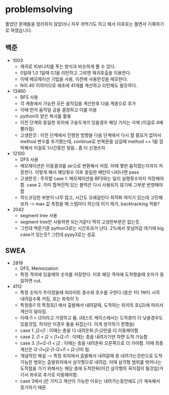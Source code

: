 # problemsolving
풀었던 문제들을 정리하지 않았더니 자꾸 까먹기도 하고 해서 이후로는 풀면서 기록하기로 하였습니다.

## 백준
- 1003
  - 재귀로 피보나치를 푸는 방식과 비슷하게 풀 수 있다.
  - 0일때 1,0 1일때 0,1을 리턴하고 그외엔 재귀호출을 이용한다.
  - 이때 메모제이션 기법을 사용, 이전에 사용한것을 메모한다.
  - N이 40 이하이므로 애초에 41개를 계산하고 리턴해도 될듯하다.
- 13460
  - BFS 사용
  - 각 계층에서 가능한 모든 움직임을 계산한후 다음 계층으로 추가
  - 이때 먼저 움직일 공을 결정하고 이를 이용
  - python의 얕은 복사를 활용
  - 이전 단계와 동일한 위치에 구슬두개가 있을경우 해당 가지는 삭제 (이걸로 4배 빨라짐)
  - 고생한것 : 이전 단계에서 진행한 방향을 다음 단계에서 다시 할 필요가 없어서 method 변수를 추가했는데, continue로 반복문을
  넘길때 method += 1을 깜박해서 이걸로 1시간동안 찾음.. 좀 더 신경쓰자
- 12100
  - DFS 사용
  - 메모제이션은 이동결과를 str으로 변환해서 저장. 이때 몇번 움직였는지까지 저장한다. 이렇게 해서 해당횟수 이후 동일한 패턴이 
  나타나면 pass
  - 고생한것 : 주의할 case 1. 메모제이션을 BFS와는 달리 실행횟수까지 저장해야함. case 2. 이미 합쳐진적 있는 블럭은 다시 사용되지 않기에 그부분 반영해야함
  - 하드코딩한 부분이 너무 많고, 시간도 오래걸린다 최적화 여지가 있는데 고민해보자 -> 
  max 값 측정을 매 스텝마다 하는데 이거 제거, backtracking 적용?
 - 2042
   - segment tree 사용
   - segment tree만 사용하면 되는거같다 딱히 고생한부분은 없는듯.
   - 그런데 백준기준 python3로는 시간초과가 난다. 2%에서 못넘어감 여기에 big case가 있는듯? 그런데 pypy3로는 성공.
## SWEA
- 2819
  - DFS, Memoization
  - 특정 격자에 있을때의 숫자를 저장한다. 이후 해당 격자에 도착했을때 숫자가 동일하면 cut.
- 4112
  - 특정 숫자가 주어졌을때 피라미트 층수와 호수를 구한다 (층은 1이 1부터 시작 내려갈수록 커짐, 호는 좌측이 1)
  - 특정층i1 의 특정호j1 에서 출발해서 내려갈때, 도착하는 위치의 호(j2)에 따라서 계산이 달라짐.
  - 이때 i1 < i2이라고 가정하고 품. (테스트 케이스에서는 도착층이 더 낮을경우도 있을것임. 
  하지만 이경우 둘을 뒤집는다. 이게 생각하기 편했음)
  - case 1. j2<j1 : 이때는 층을 다 내려온뒤 j1-j2만큼 더 이동해야함
  - case 2. j1 < j2 < j1+i2-i1 : 이때는 층을 내려가기만 하면 도착 가능함
  - case 3. j1+i2-i1 < j2 : 이때는 층을 내려온뒤 오른쪽으로 더 가야함. 이때 최종 계산은 i2-i1+j2-j1-i2+i1 = j2-j1이 됨.
  - 개념적인 해설 -> 특정 위치에서 출발해서 내려갈때 층 내려가는것만으로 도착가능한 범위는 출발위치에서 삼각형으로 내려감. 
  이때 삼각형 범위를 벗어나는 도착점을 가기 위해서는 해당 층에 도착한뒤(이건 삼각형의 꼭지점이 될것임)거기서 좌우로 추가로 
  이동해야함.
  - case 3에서 j만 가지고 계산이 가능한 이유는 내려가는동안에도 j가 계속해서 증가하기 때문.
